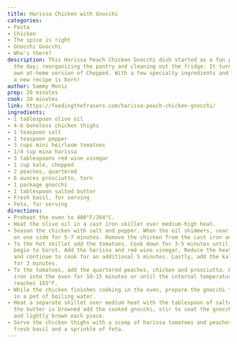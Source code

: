 ```yaml
---
title: Harissa Chicken with Gnocchi
categories:
- Pasta
- Chicken
- The spice is right
- Gnocchi Gnocchi
- Who's there?
description: This Harissa Peach Chicken Gnocchi dish started as a fun project for
  the day; reorganizing the pantry and cleaning out the fridge. It turned into my
  own at-home version of Chopped. With a few specialty ingredients and a dash of creativity,
  a new recipe is born!
author: Sammy Moniz
prep: 20 minutes
cook: 20 minutes
link: https://feedingthefrasers.com/harissa-peach-chicken-gnocchi/
ingredients:
- 1 tablespoon olive oil
- 4-6 boneless chicken thighs
- 1 teaspoon salt
- 1 teaspoon pepper
- 3 cups mini heirloom tomatoes
- 1/4 cup mina harissa
- 3 tablespoons red wine vinegar
- 1 cup kale, chopped
- 2 peaches, quartered
- 6 ounces prosciutto, torn
- 1 package gnocchi
- 1 tablespoon salted butter
- Fresh basil, for serving
- Feta, for serving
directions:
- Preheat the oven to 400°F/204°C.
- Heat the olive oil in a cast iron skillet over medium-high heat.
- Season the chicken with salt and pepper. When the oil shimmers, sear the chicken
  on one side for 5-7 minutes. Remove the chicken from the cast iron and set aside.
- To the hot skillet add the tomatoes. Cook down for 3-5 minutes until the tomatoes
  begin to burst. Add the harissa and red wine vinegar. Reduce the heat to medium
  and continue to cook for an additional 5 minutes. Lastly, add the kale and cook
  for 3 minutes.
- To the tomatoes, add the quartered peaches, chicken and prosciutto. Place the cast
  iron into the oven for 10-15 minutes or until the internal temperature of the chicken
  reaches 165°F.
- While the chicken finishes cooking in the oven, prepare the gnocchi to package instructions
  in a pot of boiling water.
- Heat a separate skillet over medium heat with the tablespoon of salted butter. When
  the butter is browned add the cooked gnocchi, stir to coat the gnocchi in the butter
  and lightly brown each piece.
- Serve the chicken thighs with a scoop of harissa tomatoes and peaches, crispy prosciutto,
  fresh basil and a sprinkle of feta.
---
```



